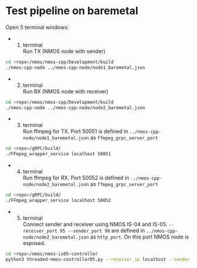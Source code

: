 # Test pipeline on baremetal

Open 5 terminal   windows:

- 1. terminal  
Run TX (NMOS node with sender)
```bash
cd <repo>/nmos/nmos-cpp/Development/build
./nmos-cpp-node ../nmos-cpp-node/node1_baremetal.json
```

- 2. terminal  
Run RX (NMOS node with receiver)
```bash
cd <repo>/nmos/nmos-cpp/Development/build
./nmos-cpp-node ../nmos-cpp-node/node2_baremetal.json
```

- 3. terminal  
Run ffmpeg for TX. Port 50051 is defined in `../nmos-cpp-node/node1_baremetal.json` as `ffmpeg_grpc_server_port`
```bash
cd <repo>/gRPC/build/
./FFmpeg_wrapper_service localhost 50051
```

- 4. terminal  
Run ffmpeg for RX. Port 50052 is defined in `../nmos-cpp-node/node2_baremetal.json` as `ffmpeg_grpc_server_port`
```bash
cd <repo>/gRPC/build/
./FFmpeg_wrapper_service localhost 50052
```

- 5. terminal  
Connect sender and receiver using NMOS IS-04 and IS-05. `--receiver_port 95 --sender_port 90` are defined in `../nmos-cpp-node/node2_baremetal.json` as `http_port`. On this port NMOS node is exposed.
```bash
cd <repo>/nmos/nmos-is05-controller
python3 threaded-nmos-controller05.py --receiver_ip localhost --sender_ip localhost --receiver_port 95 --sender_port 90
```